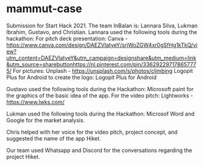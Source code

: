 # mammut-case 
Submission for Start Hack 2021. The team InBalan is: Lannara Silva, Lukman Ibrahim, Gustavo, and Christian. 
Lannara used the following tools during the hackathon:
For pitch deck presentation: Canva - https://www.canva.com/design/DAEZVIatyeY/srjWoZGW4xr0gSfHg1kTkQ/view?utm_content=DAEZVIatyeY&utm_campaign=designshare&utm_medium=link&utm_source=sharebuttonhttps://nl.pinterest.com/pin/336292297178657775/
For pictures: Unplash - https://unsplash.com/s/photos/climbing
Logopit Plus for Android to create the logo: Logopit Plus for Android

Gustavo used the following tools during the Hackathon:
Microsoft paint for the graphics of the basic idea of the app.
For the video pitch: Lightworks - https://www.lwks.com/

Lukman used the following tools during the Hackathon:
Microsof Word and Google for the market analysis.

Chris helped with her voice for the video pitch, project concept, and suggested the name of the app Hiket.

Our team used Whatsapp and Discord for the conversations regarding the project Hiket.
